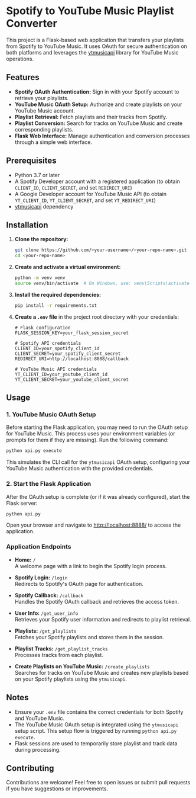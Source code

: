 # Spotify to YouTube Music Playlist Converter

This project is a Flask-based web application that transfers your playlists from Spotify to YouTube Music. It uses OAuth for secure authentication on both platforms and leverages the [ytmusicapi](https://github.com/sigma67/ytmusicapi) library for YouTube Music operations.

## Features

- **Spotify OAuth Authentication:** Sign in with your Spotify account to retrieve your playlists.
- **YouTube Music OAuth Setup:** Authorize and create playlists on your YouTube Music account.
- **Playlist Retrieval:** Fetch playlists and their tracks from Spotify.
- **Playlist Conversion:** Search for tracks on YouTube Music and create corresponding playlists.
- **Flask Web Interface:** Manage authentication and conversion processes through a simple web interface.

## Prerequisites

- Python 3.7 or later
- A Spotify Developer account with a registered application (to obtain `CLIENT_ID`, `CLIENT_SECRET`, and set `REDIRECT_URI`)
- A Google Developer account for YouTube Music API (to obtain `YT_CLIENT_ID`, `YT_CLIENT_SECRET`, and set `YT_REDIRECT_URI`)
- [ytmusicapi](https://github.com/sigma67/ytmusicapi) dependency

## Installation

1. **Clone the repository:**

   ```bash
   git clone https://github.com/<your-username>/<your-repo-name>.git
   cd <your-repo-name>
   ```

2. **Create and activate a virtual environment:**

   ```bash
   python -m venv venv
   source venv/bin/activate  # On Windows, use: venv\Scripts\activate
   ```

3. **Install the required dependencies:**

   ```bash
   pip install -r requirements.txt
   ```

4. **Create a `.env` file** in the project root directory with your credentials:

   ```dotenv
   # Flask configuration
   FLASK_SESSION_KEY=your_flask_session_secret

   # Spotify API credentials
   CLIENT_ID=your_spotify_client_id
   CLIENT_SECRET=your_spotify_client_secret
   REDIRECT_URI=http://localhost:8888/callback

   # YouTube Music API credentials
   YT_CLIENT_ID=your_youtube_client_id
   YT_CLIENT_SECRET=your_youtube_client_secret

## Usage

### 1. YouTube Music OAuth Setup

Before starting the Flask application, you may need to run the OAuth setup for YouTube Music. This process uses your environment variables (or prompts for them if they are missing). Run the following command:

```bash
python api.py execute
```

This simulates the CLI call for the `ytmusicapi` OAuth setup, configuring your YouTube Music authentication with the provided credentials.

### 2. Start the Flask Application

After the OAuth setup is complete (or if it was already configured), start the Flask server:

```bash
python api.py
```

Open your browser and navigate to [http://localhost:8888/](http://localhost:8888/) to access the application.

### Application Endpoints

- **Home:** `/`  
  A welcome page with a link to begin the Spotify login process.

- **Spotify Login:** `/login`  
  Redirects to Spotify's OAuth page for authentication.

- **Spotify Callback:** `/callback`  
  Handles the Spotify OAuth callback and retrieves the access token.

- **User Info:** `/get_user_info`  
  Retrieves your Spotify user information and redirects to playlist retrieval.

- **Playlists:** `/get_playlists`  
  Fetches your Spotify playlists and stores them in the session.

- **Playlist Tracks:** `/get_playlist_tracks`  
  Processes tracks from each playlist.

- **Create Playlists on YouTube Music:** `/create_playlists`  
  Searches for tracks on YouTube Music and creates new playlists based on your Spotify playlists using the `ytmusicapi`.

## Notes

- Ensure your `.env` file contains the correct credentials for both Spotify and YouTube Music.
- The YouTube Music OAuth setup is integrated using the `ytmusicapi` setup script. This setup flow is triggered by running `python api.py execute`.
- Flask sessions are used to temporarily store playlist and track data during processing.

## Contributing

Contributions are welcome! Feel free to open issues or submit pull requests if you have suggestions or improvements.

